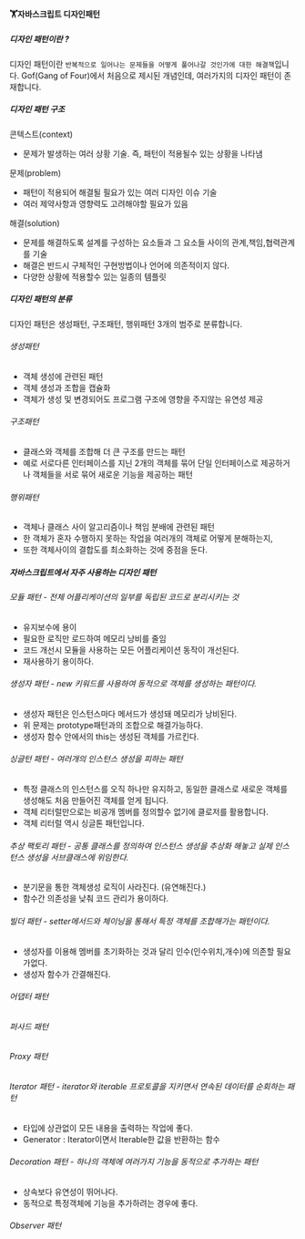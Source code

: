 #### 🏋자바스크립트 디자인패턴

##### 디자인 패턴이란 ?

디자인 패턴이란 `반복적으로 일어나는 문제들을 어떻게 풀어나갈 것인가에 대한 해결책`입니다. 
Gof(Gang of Four)에서 처음으로 제시된 개념인데, 여러가지의 디자인 패턴이 존재합니다.

##### 디자인 패턴 구조

콘텍스트(context)
- 문제가 발생하는 여러 상황 기술. 즉, 패턴이 적용될수 있는 상황을 나타냄

문제(problem)
- 패턴이 적용되어 해결될 필요가 있는 여러 디자인 이슈 기술
- 여러 제약사항과 영향력도 고려해야할 필요가 있음

해결(solution)
- 문제를 해결하도록 설계를 구성하는 요소들과 그 요소들 사이의 관계,책임,협력관계를 기술
- 해결은 반드시 구체적인 구현방법이나 언어에 의존적이지 않다.
- 다양한 상황에 적용할수 있는 일종의 템플릿

##### 디자인 패턴의 분류

디자인 패턴은 생성패턴, 구조패턴, 행위패턴 3개의 범주로 분류합니다.

###### 생성패턴

- 객체 생성에 관련된 패턴
- 객체 생성과 조합을 캡슐화
- 객체가 생성 및 변경되어도 프로그램 구조에 영향을 주지않는 유연성 제공

###### 구조패턴

- 클래스와 객체를 조합해 더 큰 구조를 만드는 패턴
- 예로 서로다른 인터페이스를 지닌 2개의 객체를 묶어 단일 인터페이스로 제공하거나 객체들을 서로 묶어 새로운 기능을 제공하는 패턴

###### 행위패턴

- 객체나 클래스 사이 알고리즘이나 책임 분배에 관련된 패턴
- 한 객체가 혼자 수행하지 못하는 작업을 여러개의 객체로 어떻게 분해하는지,
- 또한 객체사이의 결합도를 최소화하는 것에 중점을 둔다.

##### 자바스크립트에서 자주 사용하는 디자인 패턴

###### 모듈 패턴 - 전체 어플리케이션의 일부를 독립된 코드로 분리시키는 것

- 유지보수에 용이
- 필요한 로직만 로드하여 메모리 낭비를 줄임
- 코드 개선시 모듈을 사용하는 모든 어플리케이션 동작이 개선된다.
- 재사용하기 용이하다.

###### 생성자 패턴 - new 키워드를 사용하여 동적으로 객체를 생성하는 패턴이다.

- 생성자 패턴은 인스턴스마다 메서드가 생성돼 메모리가 낭비된다.
- 위 문제는 prototype패턴과의 조합으로 해결가능하다.
- 생성자 함수 안에서의 this는 생성된 객체를 가르킨다.

###### 싱글턴 패턴 - 여러개의 인스턴스 생성을 피하는 패턴

- 특정 클래스의 인스턴스를 오직 하나만 유지하고, 동일한 클래스로 새로운 객체를 생성해도 처음 만들어진 객체를 얻게 됩니다.
- 객체 리터럴만으로는 비공개 멤버를 정의할수 없기에 클로저를 활용합니다.
- 객체 리터럴 역시 싱글톤 패턴입니다.

###### 추상 팩토리 패턴 - 공통 클래스를 정의하여 인스턴스 생성을 추상화 해놓고 실제 인스턴스 생성을 서브클래스에 위임한다.

- 분기문을 통한 객체생성 로직이 사라진다. (유연해진다.)
- 함수간 의존성을 낮춰 코드 관리가 용이하다.

###### 빌더 패턴 - setter메서드와 체이닝을 통해서 특정 객체를 조합해가는 패턴이다.

- 생성자를 이용해 멤버를 초기화하는 것과 달리 인수(인수위치,개수)에 의존할 필요가없다.
- 생성자 함수가 간결해진다.

###### 어댑터 패턴

###### 퍼사드 패턴

###### Proxy 패턴

###### Iterator 패턴 - iterator와 iterable 프로토콜을 지키면서 연속된 데이터를 순회하는 패턴

- 타입에 상관없이 모든 내용을 출력하는 작업에 좋다.
- Generator : Iterator이면서 Iterable한 값을 반환하는 함수

###### Decoration 패턴 - 하나의 객체에 여러가지 기능을 동적으로 추가하는 패턴

- 상속보다 유연성이 뛰어나다.
- 동적으로 특정객체에 기능을 추가하려는 경우에 좋다.

###### Observer 패턴